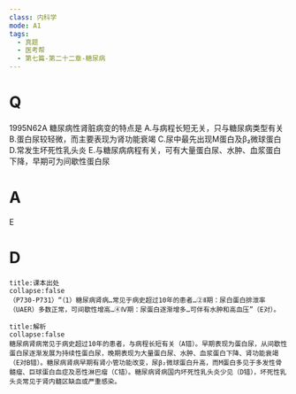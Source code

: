 ```yaml
---
class: 内科学
mode: A1
tags:
  - 真题
  - 医考帮
  - 第七篇-第二十二章-糖尿病
---
```


# Q
1995N62A 糖尿病性肾脏病变的特点是
A.与病程长短无关，只与糖尿病类型有关
B.蛋白尿较轻微，而主要表现为肾功能衰竭
C.尿中最先出现M蛋白及β₂微球蛋白
D.常发生坏死性乳头炎
E.与糖尿病病程有关，可有大量蛋白尿、水肿、血浆蛋白下降，早期可为间歇性蛋白尿

# A
E
# D
```ad-note
title:课本出处
collapse:false
（P730-P731）“（1）糖尿病肾病…常见于病史超过10年的患者…②Ⅱ期：尿白蛋白排泄率（UAER）多数正常，可间歇性增高…④Ⅳ期：尿蛋白逐渐增多…可伴有水肿和高血压”（E对）。
```

```ad-summary
title:解析
collapse:false
糖尿病肾病常见于病史超过10年的患者，与病程长短有关（A错）。早期表现为蛋白尿，从间歇性蛋白尿逐渐发展为持续性蛋白尿，晚期表现为大量蛋白尿、水肿、血浆蛋白下降、肾功能衰竭（E对B错）。糖尿病肾病早期有肾小管功能改变，尿β₂微球蛋白升高，而M蛋白多见于多发性骨髓瘤、巨球蛋白血症及恶性淋巴瘤（C错）。糖尿病肾病国内坏死性乳头炎少见（D错），坏死性乳头炎常见于肾内髓区缺血或严重感染。
```

